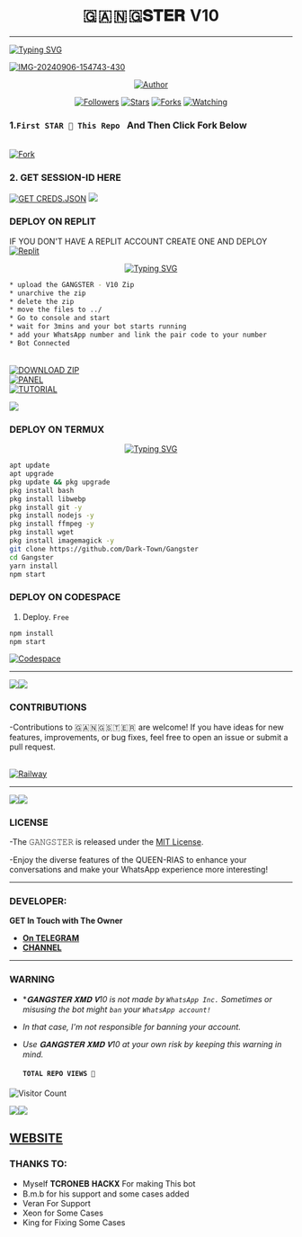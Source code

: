 <h1 align="center"> 🇬 🇦 🇳 🇬𝐒𝐓𝐄𝐑  V10</h1>
<p align="center">  
  
***
  
<a href="https://git.io/typing-svg"><img src="https://readme-typing-svg.demolab.com?font=Black+Ops+One&size=50&pause=1000&color=1BAFBAFF&center=true&width=910&height=100&lines=THANKS FOR CHOOSING ;🇬 🇦 🇳 🇬 🇸 🇹  🇪 🇷  +🇻10;MULTI+DEVICE+WHATSAPP+BOT;CREATED+BY+🇹 🇨 🇷 🇴 🇳 🇪 🇧 +BOY;RELEASED+28.09.24" alt="Typing SVG" /></a>
  </p>
    <a href="https://ibb.co/MsM8G1b"><img src="" alt="IMG-20240906-154743-430" border="0"></a>
<p align="center">
<pQUEEN-RIAS align="center">
<a href="https://github.com/Dark-Town/Gangster"><img title="Author" src="https://img.shields.io/badge/Rias Gremory-black?style=for-the-badge&logo=github"></a>
<p align="center">
<a href="https://github.com/TcronebHackx-Md/followers"><img title="Followers" src="https://img.shields.io/github/followers/Dark-Town?color=blue&style=flat-square"></a>
<a href="https://github.com/Dark-Town/Gangster/stargazers/"><img title="Stars" src="https://img.shields.io/github/stars/Toxic1239/Queen-RiasV2?color=red&style=flat-square"></a>
<a href="https://github.com/Dark-Town/Gangster/network/members"><img title="Forks" src="https://img.shields.io/github/forks/Dark-Town/Gangster?color=green&style=flat-square"></a>
<a href="https://github.com/Dark-Town/Gangster/watchers"><img title="Watching" src="https://img.shields.io/github/watchers/Dark-Town/Gangster?label=Watchers&color=yellow&style=flat-square"></a>

### 1.`First STAR 🌟 This Repo ` And Then Click Fork Below
<br>
    <a href='https://github.com/Dark-Town/Gangster/fork' target="_blank"><img alt='Fork' src='https://img.shields.io/badge/-Fork-blue?style=for-the-badge&logo=Github&logoColor=white'/></a>

### 2. GET SESSION-ID HERE 

<a href='https://toxxic-site.vercel.app/' target="_blank"><img alt='GET CREDS.JSON' src='https://img.shields.io/badge/Click here to get your Creds file-blue?style=for-the-badge&logo=opencv&logoColor=white'/></a> 
<a><img src='https://i.imgur.com/LyHic3i.gif'/></a>    

  
### DEPLOY ON REPLIT
IF YOU DON'T HAVE A REPLIT ACCOUNT CREATE ONE AND DEPLOY 
    <br>
    <a href='https://replit.com/github/Toxic1239/Queen-RiasV2' target="_blank"><img alt='Replit' src='https://img.shields.io/badge/-Deploy-red?style=for-the-badge&logo=replit&logoColor=white'/></a>
    

<p align="center">
  <a href="https://git.io/typing-svg"><img src="https://readme-typing-svg.demolab.com?font=EB+Garamond&weight=800&size=28&duration=4000&pause=1000&random=false&width=435&lines=+ PANEL+DEPLOYMENT" alt="Typing SVG" /></a>
 
  ```bash
  * upload the 𝙶𝙰𝙽𝙶𝚂𝚃𝙴𝚁 - V10 Zip
  * unarchive the zip
  * delete the zip 
  * move the files to ../
* Go to console and start 
* wait for 3mins and your bot starts running
* add your WhatsApp number and link the pair code to your number
* Bot Connected
```
<br>
    <a href='https://github.com/Dark-Town/Gangster/archive/refs/heads/main.zip' target="_blank"><img alt='DOWNLOAD ZIP' src='https://img.shields.io/badge/-Download Zip File-red?style=for-the-badge&logo=google&logoColor=white'/></a>
 <br>
    <a href='https://bot-hosting.net/?aff=1249249036259823733' target="_blank"><img alt='PANEL' src='https://img.shields.io/badge/-Deploy On Panel-green?style=for-the-badge&logo=WhatsApp&logoColor=white'/></a>
<br>
    <a href='https://youtu.be/I5L6gcc8o1Q?si=' target="_blank"><img alt='TUTORIAL' src='https://img.shields.io/badge/-Tutorial-black?style=for-the-badge&logo=Youtube&logoColor=red'/></a>


<a><img src='https://i.imgur.com/LyHic3i.gif'/></a>
### DEPLOY ON TERMUX
<p align="center">
  <a href="https://git.io/typing-svg"><img src="https://readme-typing-svg.demolab.com?font=EB+Garamond&weight=800&size=28&duration=4000&pause=1000&random=false&width=435&lines=+ FOR TERMUX DEPLOYMENT ⟱" alt="Typing SVG" /></a>

```bash
apt update
apt upgrade
pkg update && pkg upgrade
pkg install bash
pkg install libwebp
pkg install git -y
pkg install nodejs -y 
pkg install ffmpeg -y 
pkg install wget
pkg install imagemagick -y
git clone https://github.com/Dark-Town/Gangster
cd Gangster
yarn install
npm start
```
 
    
### DEPLOY ON CODESPACE 
1. Deploy. `Free`
```bash
npm install
npm start
```
   <a href='https://github.com/codespaces' target="_blank"><img alt='Codespace' src='https://img.shields.io/badge/-Deploy-green?style=for-the-badge&logo=codespace&logoColor=white'/></a>

***

<a><img src='https://i.imgur.com/LyHic3i.gif'/></a><a><img src='https://i.imgur.com/LyHic3i.gif'/></a>    

### CONTRIBUTIONS 
-Contributions to 🇬 🇦 🇳 🇬 🇸 🇹 🇪 🇷  are welcome! If you have ideas for new features, improvements, or bug fixes, feel free to open an issue or submit a pull request.

<br>
    <a href='https://github.com/Dark-Town/Gangster/issues/new/choose' target="_blank"><img alt='Railway' src='https://img.shields.io/badge/-REPORT ISSUE-red?style=for-the-badge&logo=railway&logoColor=white'/></a>


***
<a><img src='https://i.imgur.com/LyHic3i.gif'/></a><a><img src='https://i.imgur.com/LyHic3i.gif'/></a>    

### LICENSE 
-The 𝙶𝙰𝙽𝙶𝚂𝚃𝙴𝚁 is released under the [MIT License](https://opensource.org/licenses/MIT).

-Enjoy the diverse features of the QUEEN-RIAS  to enhance your conversations and make your WhatsApp experience more interesting!

***
### DEVELOPER:
**GET In Touch with The Owner**
- [**On TELEGRAM**](https://t.me/tcronebhackx)
- [**CHANNEL**](https://whatsapp.com/channel/) 
***
### WARNING

- **𝐆𝐀𝐍𝐆𝐒𝐓𝐄𝐑 𝐗𝐌𝐃 𝐕10 is not made by `WhatsApp Inc.` Sometimes or misusing the bot might `ban` your `WhatsApp account!`*
- *In that case, I'm not responsible for banning your account.*
- *Use 𝐆𝐀𝐍𝐆𝐒𝐓𝐄𝐑 𝐗𝐌𝐃 𝐕10 at your own risk by keeping this warning in mind.*
  
  #### ```TOTAL REPO VIEWS 🧚```
![Visitor Count](https://profile-counter.glitch.me/Riasgv2/count.svg)

<a><img src='https://i.imgur.com/LyHic3i.gif'/></a><a><img src='https://i.imgur.com/LyHic3i.gif'/></a>

 ## [WEBSITE](https://𝐝𝐚𝐫𝐤𝐭𝐨𝐰𝐧-site.vercel.app/) 
### THANKS TO:

- Myself 𝐓𝐂𝐑𝐎𝐍𝐄𝐁 𝐇𝐀𝐂𝐊𝐗 For making This bot
- B.m.b for his support and some cases added 
- Veran For Support
- Xeon for Some Cases
- King for Fixing Some Cases 
